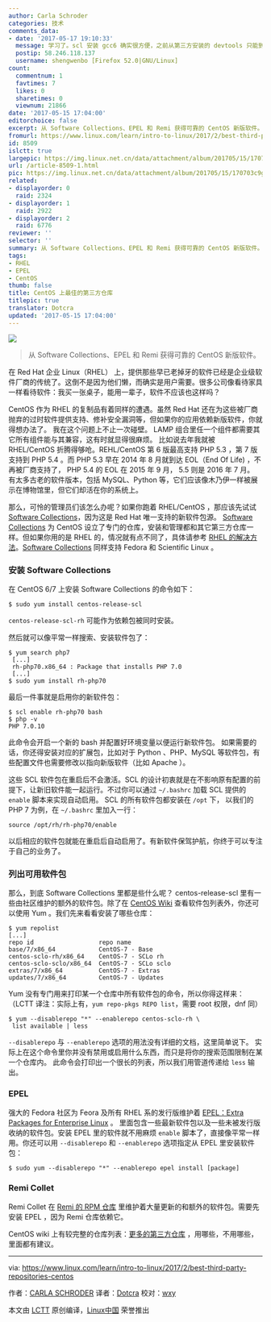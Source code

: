 ```yaml
---
author: Carla Schroder
categories: 技术
comments_data:
- date: '2017-05-17 19:10:33'
  message: 学习了。scl 安装 gcc6 确实很方便，之前从第三方安装的 devtools 只能到4.8，而且还要手动配置 repo
  postip: 58.246.118.137
  username: shengwenbo [Firefox 52.0|GNU/Linux]
count:
  commentnum: 1
  favtimes: 7
  likes: 0
  sharetimes: 0
  viewnum: 21866
date: '2017-05-15 17:04:00'
editorchoice: false
excerpt: 从 Software Collections、EPEL 和 Remi 获得可靠的 CentOS 新版软件。
fromurl: https://www.linux.com/learn/intro-to-linux/2017/2/best-third-party-repositories-centos
id: 8509
islctt: true
largepic: https://img.linux.net.cn/data/attachment/album/201705/15/170703c9g69974koqgr565.png
url: /article-8509-1.html
pic: https://img.linux.net.cn/data/attachment/album/201705/15/170703c9g69974koqgr565.png.thumb.jpg
related:
- displayorder: 0
  raid: 2324
- displayorder: 1
  raid: 2922
- displayorder: 2
  raid: 6776
reviewer: ''
selector: ''
summary: 从 Software Collections、EPEL 和 Remi 获得可靠的 CentOS 新版软件。
tags:
- RHEL
- EPEL
- CentOS
thumb: false
title: CentOS 上最佳的第三方仓库
titlepic: true
translator: Dotcra
updated: '2017-05-15 17:04:00'
---
```


![](https://img.linux.net.cn/data/attachment/album/201705/15/170703c9g69974koqgr565.png)



> 
> 从 Software Collections、EPEL 和 Remi 获得可靠的 CentOS 新版软件。
> 
> 
> 


在 Red Hat 企业 Linux（RHEL） 上，提供那些早已老掉牙的软件已经是企业级软件厂商的传统了。这倒不是因为他们懒，而确实是用户需要。很多公司像看待家具一样看待软件：我买一张桌子，能用一辈子，软件不应该也这样吗？


CentOS 作为 RHEL 的复制品有着同样的遭遇。虽然 Red Hat 还在为这些被厂商抛弃的过时软件提供支持、修补安全漏洞等，但如果你的应用依赖新版软件，你就得想办法了。 我在这个问题上不止一次碰壁。 LAMP 组合里任一个组件都需要其它所有组件能与其兼容，这有时就显得很麻烦。 比如说去年我就被 RHEL/CentOS 折腾得够呛。REHL/CentOS 第 6 版最高支持 PHP 5.3 ，第 7 版支持到 PHP 5.4 。而 PHP 5.3 早在 2014 年 8 月就到达 EOL（End Of Life) ，不再被厂商支持了， PHP 5.4 的 EOL 在 2015 年 9 月， 5.5 则是 2016 年 7 月。 有太多古老的软件版本，包括 MySQL、Python 等，它们应该像木乃伊一样被展示在博物馆里，但它们却活在你的系统上。


那么，可怜的管理员们该怎么办呢？如果你跑着 RHEL/CentOS ，那应该先试试 [Software Collections](https://www.softwarecollections.org/en/)，因为这是 Red Hat 唯一支持的新软件包源。 [Software Collections](https://www.softwarecollections.org/en/) 为 CentOS 设立了专门的仓库，安装和管理都和其它第三方仓库一样。但如果你用的是 RHEL 的，情况就有点不同了，具体请参考 [RHEL 的解决方法](https://access.redhat.com/solutions/472793)。[Software Collections](https://www.softwarecollections.org/en/) 同样支持 Fedora 和 Scientific Linux 。


### 安装 Software Collections


在 CentOS 6/7 上安装 Software Collections 的命令如下：



```
$ sudo yum install centos-release-scl

```

`centos-release-scl-rh` 可能作为依赖包被同时安装。


然后就可以像平常一样搜索、安装软件包了：



```
$ yum search php7
 [...]
 rh-php70.x86_64 : Package that installs PHP 7.0
 [...]
$ sudo yum install rh-php70 

```

最后一件事就是启用你的新软件包：



```
$ scl enable rh-php70 bash
$ php -v
PHP 7.0.10

```

此命令会开启一个新的 bash 并配置好环境变量以便运行新软件包。 如果需要的话，你还得安装对应的扩展包，比如对于 Python 、PHP、MySQL 等软件包，有些配置文件也需要修改以指向新版软件（比如 Apache ）。


这些 SCL 软件包在重启后不会激活。SCL 的设计初衷就是在不影响原有配置的前提下，让新旧软件能一起运行。不过你可以通过 `~/.bashrc` 加载 SCL 提供的 `enable` 脚本来实现自动启用。 SCL 的所有软件包都安装在 `/opt` 下， 以我们的 PHP 7 为例，在 `~/.bashrc` 里加入一行：



```
source /opt/rh/rh-php70/enable

```

以后相应的软件包就能在重启后自动启用了。有新软件保驾护航，你终于可以专注于自己的业务了。


### 列出可用软件包


那么，到底 Software Collections 里都是些什么呢？ centos-release-scl 里有一些由社区维护的额外的软件包。除了在 [CentOS Wiki](https://wiki.centos.org/SpecialInterestGroup/SCLo/CollectionsList) 查看软件包列表外，你还可以使用 Yum 。我们先来看看安装了哪些仓库：



```
$ yum repolist
[...]
repo id                  repo name
base/7/x86_64            CentOS-7 - Base
centos-sclo-rh/x86_64    CentOS-7 - SCLo rh
centos-sclo-sclo/x86_64  CentOS-7 - SCLo sclo
extras/7/x86_64          CentOS-7 - Extras
updates/7/x86_64         CentOS-7 - Updates

```

Yum 没有专门用来打印某一个仓库中所有软件包的命令，所以你得这样来： （LCTT 译注：实际上有，`yum repo-pkgs REPO list`，需要 root 权限，dnf 同）



```
$ yum --disablerepo "*" --enablerepo centos-sclo-rh \
 list available | less

```

`--disablerepo` 与 `--enablerepo` 选项的用法没有详细的文档，这里简单说下。 实际上在这个命令里你并没有禁用或启用什么东西，而只是将你的搜索范围限制在某一个仓库内。 此命令会打印出一个很长的列表，所以我们用管道传递给 `less` 输出。


### EPEL


强大的 Fedora 社区为 Feora 及所有 RHEL 系的发行版维护着 [EPEL：Extra Packages for Enterprise Linux](https://fedoraproject.org/wiki/EPEL) 。 里面包含一些最新软件包以及一些未被发行版收纳的软件包。安装 EPEL 里的软件就不用麻烦 `enable` 脚本了，直接像平常一样用。你还可以用 `--disablerepo` 和 `--enablerepo` 选项指定从 EPEL 里安装软件包：



```
$ sudo yum --disablerepo "*" --enablerepo epel install [package]

```

### Remi Collet


Remi Collet 在 [Remi 的 RPM 仓库](http://rpms.remirepo.net/) 里维护着大量更新的和额外的软件包。需要先安装 EPEL ，因为 Remi 仓库依赖它。


CentOS wiki 上有较完整的仓库列表：[更多的第三方仓库](https://wiki.centos.org/AdditionalResources/Repositories) ，用哪些，不用哪些，里面都有建议。




---


via: <https://www.linux.com/learn/intro-to-linux/2017/2/best-third-party-repositories-centos>


作者：[CARLA SCHRODER](https://www.linux.com/users/cschroder) 译者：[Dotcra](https://github.com/Dotcra) 校对：[wxy](https://github.com/wxy)


本文由 [LCTT](https://github.com/LCTT/TranslateProject) 原创编译，[Linux中国](https://linux.cn/) 荣誉推出